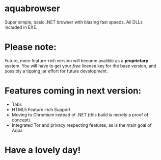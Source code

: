 # aquabrowser
Super simple, basic .NET browser with blazing fast speeds. All DLLs included in EXE.

# Please note:
Future, more feature-rich version will become avalible as a **proprietary** system. You will have to get your *free* license key for the base version, and possibly a tipping jar effort for future development.

# Features coming in next version:
- Tabs
- HTML5 Feature-rich Support
- Moving to Chromium instead of .NET (this build is merely a proof of concept)
- Integrated Tor and privacy respecting features, as is the main goal of Aqua

# Have a lovely day!
